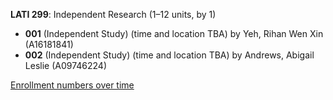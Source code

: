 **LATI 299**: Independent Research (1–12 units, by 1)

- **001** (Independent Study) (time and location TBA) by Yeh, Rihan Wen Xin (A16181841)
- **002** (Independent Study) (time and location TBA) by Andrews, Abigail Leslie (A09746224)

[Enrollment numbers over time](./LATI299.tsv)
